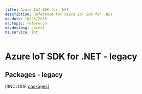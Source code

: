 ```yaml
---
title: Azure IoT SDK for .NET
description: Reference for Azure IoT SDK for .NET
ms.date: 10/25/2023
ms.topic: reference
ms.devlang: dotnet
ms.service: iot
---
```

# Azure IoT SDK for .NET - legacy
## Packages - legacy
[!INCLUDE [packages](iot-index.md)]